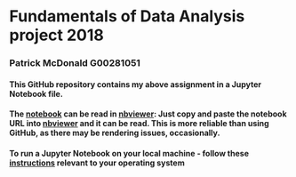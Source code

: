 # Fundamentals of Data Analysis project 2018

### Patrick McDonald G00281051

#### This GitHub repository contains my above assignment in a Jupyter Notebook file.

#### The [notebook](https://github.com/patmcdonald/FundData52446_project/blob/master/Fundamentals%20of%20Data%20Analysis%20project%202018.ipynb) can be read in [nbviewer](https://nbviewer.jupyter.org/): Just copy and paste the notebook URL into [nbviewer](https://nbviewer.jupyter.org/) and it can be read. This is more reliable than using GitHub, as there may be rendering issues, occasionally.

#### To run a Jupyter Notebook on your local machine - follow these [instructions](https://jupyter-notebook-beginner-guide.readthedocs.io/en/latest/execute.html) relevant to your operating system
